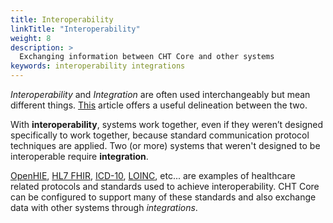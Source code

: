 ```yaml
---
title: Interoperability
linkTitle: "Interoperability"
weight: 8
description: >
  Exchanging information between CHT Core and other systems
keywords: interoperability integrations
---
```


*Interoperability* and *Integration* are often used interchangeably but mean different things. [This](https://www.linkedin.com/pulse/lets-talk-interoperability-vs-integration-mike-fleck) article offers a useful delineation between the two.

With **interoperability**, systems work together, even if they weren’t designed specifically to work together, because standard communication protocol techniques are applied. Two (or more) systems that weren't designed to be interoperable require **integration**.

[OpenHIE](https://ohie.org/), [HL7 FHIR](https://www.hl7.org/fhir/index.html), [ICD-10](https://www.who.int/classifications/icd/factsheet/en/), [LOINC](https://loinc.org/), etc... are examples of healthcare related protocols and standards used to achieve interoperability. CHT Core can be configured to support many of these standards and also exchange data with other systems through *integrations*.